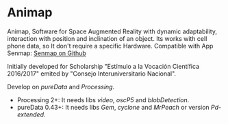# Animap

Animap, Software for Space Augmented Reality with dynamic adaptability, interaction with position and inclination of an object. Its works with cell phone data, so It don't require a specific Hardware. 
Compatible with App Senmap: [Senmap on Github](https://github.com/ibuioli/senmap) 

Initially developed for Scholarship "Estímulo a la Vocación Científica 2016/2017" emited by "Consejo Interuniversitario Nacional".

Develop on *pureData* and *Processing*.
* Processing 2+: It needs libs *video*, *oscP5* and *blobDetection*.
* pureData 0.43+: It needs libs *Gem*, *cyclone* and *MrPeach* or version *Pd-extended*.
